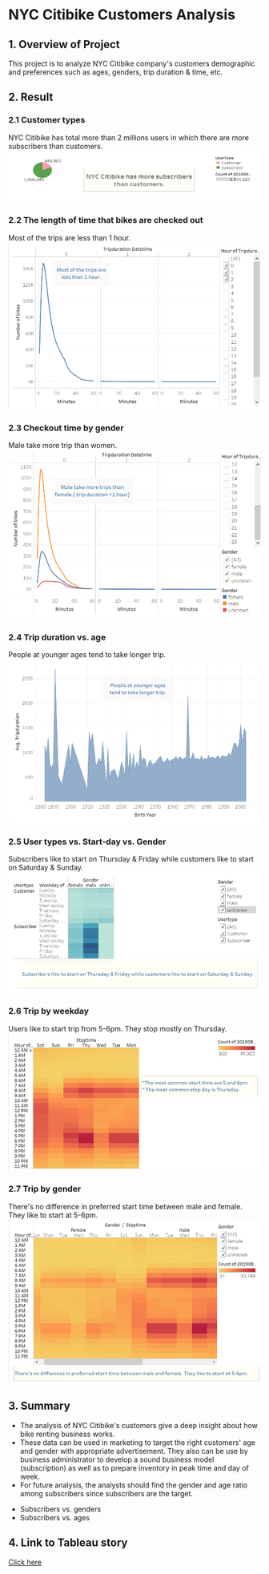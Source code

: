 # NYC Citibike Customers Analysis

## 1. Overview of Project
This project is to analyze NYC Citibike company's customers demographic and preferences such as ages, genders, trip duration & time, etc. 
 
## 2. Result

### 2.1 Customer types
NYC Citibike has total more than 2 millions users in which there are more subscribers than customers.
![alt text](https://github.com/giseledoan/bikesharing/blob/main/images/customer_types.png)


### 2.2 The length of time that bikes are checked out
Most of the trips are less than 1 hour.
![alt text](https://github.com/giseledoan/bikesharing/blob/main/images/checkout_time_bike.png)

### 2.3 Checkout time by gender
Male take more trip than women.
![alt text](https://github.com/giseledoan/bikesharing/blob/main/images/checkout_time_gender.png)

### 2.4 Trip duration vs. age
People at younger ages tend to take longer trip.
![alt text](https://github.com/giseledoan/bikesharing/blob/main/images/duration_age.png)

### 2.5 User types vs. Start-day vs. Gender
Subscribers like to start on Thursday & Friday while customers like to start on Saturday & Sunday.
![alt text](https://github.com/giseledoan/bikesharing/blob/main/images/type_start_gender.png)

### 2.6 Trip by weekday
Users like to start trip from 5-6pm. They stop mostly on Thursday.
![alt text](https://github.com/giseledoan/bikesharing/blob/main/images/trip_weekday.png)

### 2.7 Trip by gender
There's no difference in preferred start time between male and female. They like to start at 5-6pm.
![alt text](https://github.com/giseledoan/bikesharing/blob/main/images/trip_gender.png)

## 3. Summary
- The analysis of NYC Citibike's customers give a deep insight about how bike renting business works. 
- These data can be used in marketing to target the right customers' age and gender with appropriate advertisement. They also can be use by business administrator to develop a sound business model (subscription) as well as to prepare inventory in peak time and day of week.
- For future analysis, the analysts should find the gender and age ratio among subscribers since subscribers are the target.
 + Subscribers vs. genders
 + Subscribers vs. ages

## 4. Link to Tableau story
[Click here]([https://public.tableau.com/views/NYCCitibikeCustomersAnalysis2021/Story1?:language=en-US&publish=yes&:display_count=n&:origin=viz_share_link](https://public.tableau.com/views/NYCCitibikeCustomersAnalysis2021/Story1?:language=en-US&publish=yes&:display_count=n&:origin=viz_share_link))